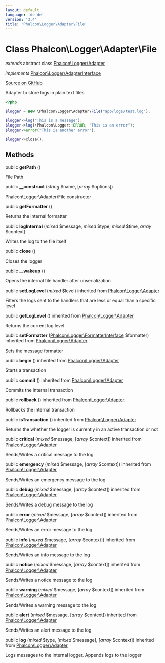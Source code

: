 ```yaml
---
layout: default
language: 'de-de'
version: '3.4'
title: 'Phalcon\Logger\Adapter\File'
---
```


# Class **Phalcon\Logger\Adapter\File**

*extends* abstract class [Phalcon\Logger\Adapter](/3.4/en/api/Phalcon_Logger_Adapter)

*implements* [Phalcon\Logger\AdapterInterface](/3.4/en/api/Phalcon_Logger_AdapterInterface)

<a href="https://github.com/phalcon/cphalcon/tree/v3.4.0/phalcon/logger/adapter/file.zep" class="btn btn-default btn-sm">Source on GitHub</a>

Adapter to store logs in plain text files

```php
<?php

$logger = new \Phalcon\Logger\Adapter\File("app/logs/test.log");

$logger->log("This is a message");
$logger->log(\Phalcon\Logger::ERROR, "This is an error");
$logger->error("This is another error");

$logger->close();

```

## Methods

public **getPath** ()

File Path

public **__construct** (*string* $name, [*array* $options])

Phalcon\Logger\Adapter\File constructor

public **getFormatter** ()

Returns the internal formatter

public **logInternal** (*mixed* $message, *mixed* $type, *mixed* $time, *array* $context)

Writes the log to the file itself

public **close** ()

Closes the logger

public **__wakeup** ()

Opens the internal file handler after unserialization

public **setLogLevel** (*mixed* $level) inherited from [Phalcon\Logger\Adapter](/3.4/en/api/Phalcon_Logger_Adapter)

Filters the logs sent to the handlers that are less or equal than a specific level

public **getLogLevel** () inherited from [Phalcon\Logger\Adapter](/3.4/en/api/Phalcon_Logger_Adapter)

Returns the current log level

public **setFormatter** ([Phalcon\Logger\FormatterInterface](/3.4/en/api/Phalcon_Logger_FormatterInterface) $formatter) inherited from [Phalcon\Logger\Adapter](/3.4/en/api/Phalcon_Logger_Adapter)

Sets the message formatter

public **begin** () inherited from [Phalcon\Logger\Adapter](/3.4/en/api/Phalcon_Logger_Adapter)

Starts a transaction

public **commit** () inherited from [Phalcon\Logger\Adapter](/3.4/en/api/Phalcon_Logger_Adapter)

Commits the internal transaction

public **rollback** () inherited from [Phalcon\Logger\Adapter](/3.4/en/api/Phalcon_Logger_Adapter)

Rollbacks the internal transaction

public **isTransaction** () inherited from [Phalcon\Logger\Adapter](/3.4/en/api/Phalcon_Logger_Adapter)

Returns the whether the logger is currently in an active transaction or not

public **critical** (*mixed* $message, [*array* $context]) inherited from [Phalcon\Logger\Adapter](/3.4/en/api/Phalcon_Logger_Adapter)

Sends/Writes a critical message to the log

public **emergency** (*mixed* $message, [*array* $context]) inherited from [Phalcon\Logger\Adapter](/3.4/en/api/Phalcon_Logger_Adapter)

Sends/Writes an emergency message to the log

public **debug** (*mixed* $message, [*array* $context]) inherited from [Phalcon\Logger\Adapter](/3.4/en/api/Phalcon_Logger_Adapter)

Sends/Writes a debug message to the log

public **error** (*mixed* $message, [*array* $context]) inherited from [Phalcon\Logger\Adapter](/3.4/en/api/Phalcon_Logger_Adapter)

Sends/Writes an error message to the log

public **info** (*mixed* $message, [*array* $context]) inherited from [Phalcon\Logger\Adapter](/3.4/en/api/Phalcon_Logger_Adapter)

Sends/Writes an info message to the log

public **notice** (*mixed* $message, [*array* $context]) inherited from [Phalcon\Logger\Adapter](/3.4/en/api/Phalcon_Logger_Adapter)

Sends/Writes a notice message to the log

public **warning** (*mixed* $message, [*array* $context]) inherited from [Phalcon\Logger\Adapter](/3.4/en/api/Phalcon_Logger_Adapter)

Sends/Writes a warning message to the log

public **alert** (*mixed* $message, [*array* $context]) inherited from [Phalcon\Logger\Adapter](/3.4/en/api/Phalcon_Logger_Adapter)

Sends/Writes an alert message to the log

public **log** (*mixed* $type, [*mixed* $message], [*array* $context]) inherited from [Phalcon\Logger\Adapter](/3.4/en/api/Phalcon_Logger_Adapter)

Logs messages to the internal logger. Appends logs to the logger